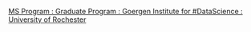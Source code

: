 [MS Program : Graduate Program : Goergen Institute for #DataScience : University of Rochester](https://qi.tc/qi/110622)